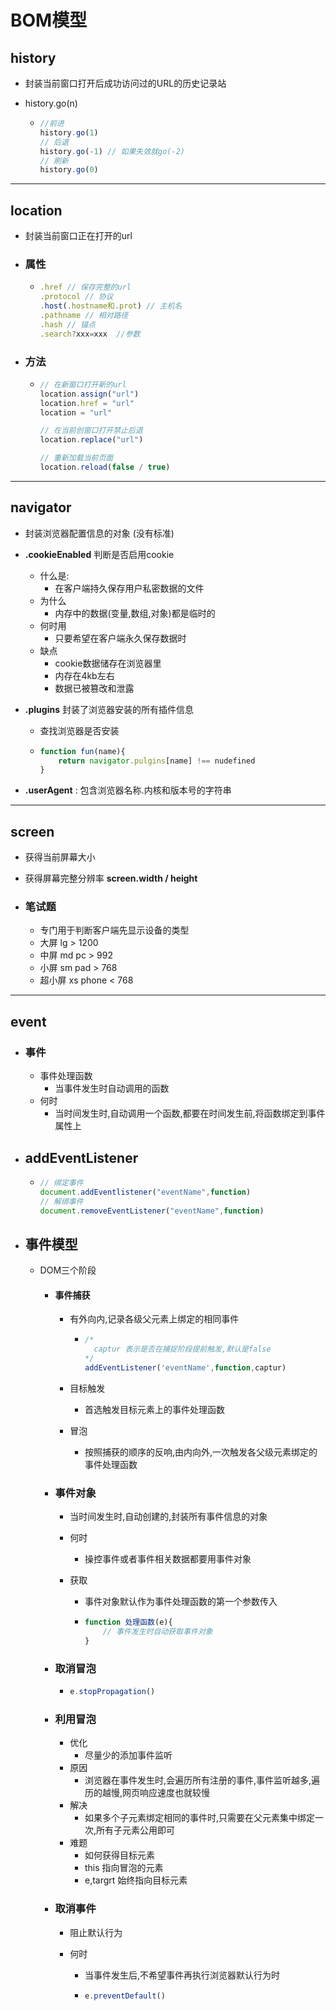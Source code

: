 # BOM模型

## history

- 封装当前窗口打开后成功访问过的URL的历史记录站

- history.go(n)

  - ```javascript
    //前进
    history.go(1)
    // 后退
    history.go(-1) // 如果失效就go(-2)
    // 刷新
    history.go(0)
    ```

---

## location

- 封装当前窗口正在打开的url

- ### 属性

  - ```javascript
    .href // 保存完整的url
    .protocol // 协议
    .host(.hostname和.prot) // 主机名
    .pathname // 相对路径
    .hash // 锚点
    .search?xxx=xxx  //参数
    ```

- ### 方法

  - ```javascript
    // 在新窗口打开新的url
    location.assign("url")
    location.href = "url"
    location = "url"
    
    // 在当前创窗口打开禁止后退
    location.replace("url")
    
    // 重新加载当前页面
    location.reload(false / true)
    ```

---

## navigator

- 封装浏览器配置信息的对象 (没有标准)

- **.cookieEnabled** 判断是否启用cookie

  - 什么是:
    - 在客户端持久保存用户私密数据的文件
  - 为什么
    - 内存中的数据(变量,数组,对象)都是临时的
  - 何时用
    - 只要希望在客户端永久保存数据时
  - 缺点
    - cookie数据储存在浏览器里
    - 内存在4kb左右
    - 数据已被篡改和泄露

- **.plugins** 封装了浏览器安装的所有插件信息

  - 查找浏览器是否安装

  - ```javascript
    function fun(name){
        return navigator.pulgins[name] !== nudefined
    }
    ```

- **.userAgent** : 包含浏览器名称.内核和版本号的字符串

---

## screen

- 获得当前屏幕大小

- 获得屏幕完整分辨率 **screen.width / height**

- ### 笔试题

  - 专门用于判断客户端先显示设备的类型
  - 大屏 lg > 1200
  - 中屏 md pc > 992
  - 小屏 sm pad > 768
  - 超小屏 xs phone < 768

---

## event

- ### 事件

  - 事件处理函数
    - 当事件发生时自动调用的函数
  - 何时
    - 当时间发生时,自动调用一个函数,都要在时间发生前,将函数绑定到事件属性上

- ## addEventListener

  - ```javascript
    // 绑定事件
    document.addEventlistener("eventName",function)
    // 解绑事件
    document.removeEventListener("eventName",function)
    ```

- ## 事件模型

  - DOM三个阶段

    - #### 事件捕获

      - 有外向内,记录各级父元素上绑定的相同事件

        - ```javascript
          /*
          	captur 表示是否在捕捉阶段提前触发,默认是false
          */
          addEventListener('eventName',function,captur)
          ```

      - 目标触发

        - 首选触发目标元素上的事件处理函数

      - 冒泡

        - 按照捕获的顺序的反响,由内向外,一次触发各父级元素绑定的事件处理函数

    - ### 事件对象

      - 当时间发生时,自动创建的,封装所有事件信息的对象

      - 何时

        - 操控事件或者事件相关数据都要用事件对象

      - 获取

        - 事件对象默认作为事件处理函数的第一个参数传入

        - ```javascript
          function 处理函数(e){
              // 事件发生时自动获取事件对象
          }
          ```

    - ### 取消冒泡

      - ```javascript
        e.stopPropagation()
        ```

    - ### 利用冒泡

      - 优化
        - 尽量少的添加事件监听
      - 原因
        - 浏览器在事件发生时,会遍历所有注册的事件,事件监听越多,遍历的越慢,网页响应速度也就较慢
      - 解决
        - 如果多个子元素绑定相同的事件时,只需要在父元素集中绑定一次,所有子元素公用即可
      - 难题
        - 如何获得目标元素
        - this 指向冒泡的元素
        - e,targrt 始终指向目标元素

    - ### 取消事件

      - 阻止默认行为

      - 何时

        - 当事件发生后,不希望事件再执行浏览器默认行为时

        - ```javascript
          e.preventDefault()
          ```